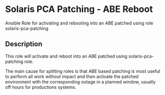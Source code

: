 # Solaris PCA Patching - ABE Reboot
Ansible Role for activating and rebooting into an ABE patched using role solaris-pca-patching

## Description

This role will activate and reboot into an ABE patched using solaris-pca-patching role.

The main cause for splitting roles is that ABE based patching is most useful to perform all work without impact and then activate the patched environment with the corresponding outage in a planned window, usually off hours for productions systems.
